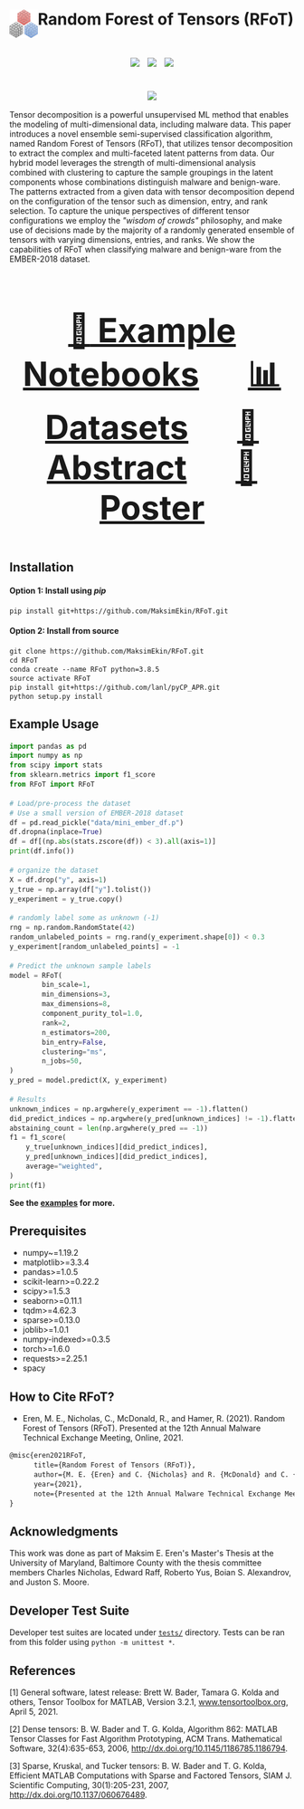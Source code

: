 # Random Forest of Tensors (RFoT) <img align="left" width="50" height="50" src="RFoT/RFoT.png">

<div align="center", style="font-size: 50px">
    <img src="https://github.com/MaksimEkin/RFoT/actions/workflows/ci_tests.yml/badge.svg?branch=main"></img>
    <img src="https://img.shields.io/hexpm/l/plug"></img>
    <img src="https://img.shields.io/badge/python-v3.8.5-blue"></img>
</div>

<br>

<p align="center">
  <img width="500" src="RFoT/rfot_demo.png">
</p>

Tensor decomposition is a powerful unsupervised ML method that enables the modeling of multi-dimensional data, including malware data. This paper introduces a novel ensemble semi-supervised classification algorithm, named Random Forest of Tensors (RFoT), that utilizes tensor decomposition to extract the complex and multi-faceted latent patterns from data. Our hybrid model leverages the strength of multi-dimensional analysis combined with clustering to capture the sample groupings in the latent components whose combinations distinguish malware and benign-ware. The patterns extracted from a given data with tensor decomposition depend on the configuration of the tensor such as dimension, entry, and rank selection. To capture the unique perspectives of different tensor configurations we employ the *"wisdom of crowds"* philosophy, and make use of decisions made by the majority of a randomly generated ensemble of tensors with varying dimensions, entries, and ranks. We show the capabilities of RFoT when classifying malware and benign-ware from the EMBER-2018 dataset.


<div align="center", style="font-size: 50px">

### [:orange_book: Example Notebooks](examples/) &emsp; [:bar_chart: Datasets](data/) &emsp; [:page_facing_up: Abstract](https://www.maksimeren.com/abstract/Random_Forest_of_Tensors_RFoT_MTEM.pdf)  &emsp; [:scroll: Poster](https://www.maksimeren.com/poster/Random_Forest_of_Tensors_RFoT_MTEM.pdf)

</div>


## Installation

#### Option 1: Install using *pip*
```shell
pip install git+https://github.com/MaksimEkin/RFoT.git
```

#### Option 2: Install from source
```shell
git clone https://github.com/MaksimEkin/RFoT.git
cd RFoT
conda create --name RFoT python=3.8.5
source activate RFoT
pip install git+https://github.com/lanl/pyCP_APR.git
python setup.py install
```

## Example Usage
```python
import pandas as pd
import numpy as np
from scipy import stats
from sklearn.metrics import f1_score
from RFoT import RFoT

# Load/pre-process the dataset
# Use a small version of EMBER-2018 dataset
df = pd.read_pickle("data/mini_ember_df.p")
df.dropna(inplace=True)
df = df[(np.abs(stats.zscore(df)) < 3).all(axis=1)]
print(df.info())

# organize the dataset
X = df.drop("y", axis=1)
y_true = np.array(df["y"].tolist())
y_experiment = y_true.copy()

# randomly label some as unknown (-1)
rng = np.random.RandomState(42)
random_unlabeled_points = rng.rand(y_experiment.shape[0]) < 0.3
y_experiment[random_unlabeled_points] = -1

# Predict the unknown sample labels
model = RFoT(
        bin_scale=1,
        min_dimensions=3,
        max_dimensions=8,
        component_purity_tol=1.0,
        rank=2,
        n_estimators=200,
        bin_entry=False,
        clustering="ms",
        n_jobs=50,
)
y_pred = model.predict(X, y_experiment)

# Results
unknown_indices = np.argwhere(y_experiment == -1).flatten()
did_predict_indices = np.argwhere(y_pred[unknown_indices] != -1).flatten()
abstaining_count = len(np.argwhere(y_pred == -1))
f1 = f1_score(
    y_true[unknown_indices][did_predict_indices],
    y_pred[unknown_indices][did_predict_indices],
    average="weighted",
)
print(f1)
```
**See the [examples](examples/) for more.**

## Prerequisites
- numpy~=1.19.2
- matplotlib>=3.3.4
- pandas>=1.0.5
- scikit-learn>=0.22.2
- scipy>=1.5.3
- seaborn>=0.11.1
- tqdm>=4.62.3
- sparse>=0.13.0
- joblib>=1.0.1
- numpy-indexed>=0.3.5
- torch>=1.6.0
- requests>=2.25.1
- spacy

## How to Cite RFoT?
- Eren, M. E., Nicholas, C., McDonald, R., and Hamer, R. (2021). Random Forest of Tensors (RFoT). Presented at the 12th Annual Malware Technical Exchange Meeting, Online, 2021.
```latex
@misc{eren2021RFoT,
      title={Random Forest of Tensors (RFoT)}, 
      author={M. E. {Eren} and C. {Nicholas} and R. {McDonald} and C. {Hamer}},
      year={2021},
      note={Presented at the 12th Annual Malware Technical Exchange Meeting, Online, 2021}
}
```

## Acknowledgments

This work was done as part of Maksim E. Eren's Master's Thesis at the University of Maryland, Baltimore County with the thesis committee members Charles Nicholas, Edward Raff, Roberto Yus, Boian S. Alexandrov, and Juston S. Moore.

## Developer Test Suite
Developer test suites are located under [```tests/```](tests/) directory. Tests can be ran from this folder using ```python -m unittest *```.

## References
[1] General software, latest release: Brett W. Bader, Tamara G. Kolda and others, Tensor Toolbox for MATLAB, Version 3.2.1, www.tensortoolbox.org, April 5, 2021.

[2] Dense tensors: B. W. Bader and T. G. Kolda, Algorithm 862: MATLAB Tensor Classes for Fast Algorithm Prototyping, ACM Trans. Mathematical Software, 32(4):635-653, 2006, http://dx.doi.org/10.1145/1186785.1186794.

[3] Sparse, Kruskal, and Tucker tensors: B. W. Bader and T. G. Kolda, Efficient MATLAB Computations with Sparse and Factored Tensors, SIAM J. Scientific Computing, 30(1):205-231, 2007, http://dx.doi.org/10.1137/060676489.

